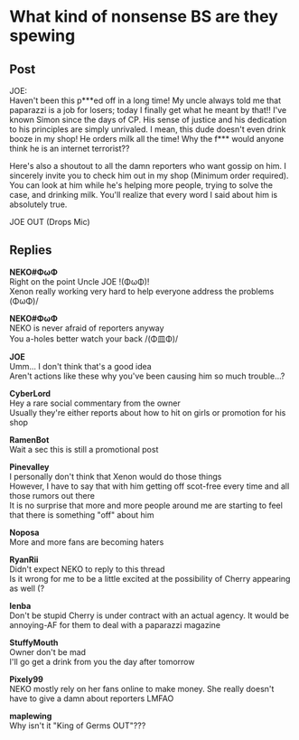 # What kind of nonsense BS are they spewing
## Post
JOE:<br>
Haven't been this p\*\*\*ed off in a long time! My uncle always told me that paparazzi is a job for losers; today I finally get what he meant by that!! I've known Simon since the days of CP. His sense of justice and his dedication to his principles are simply unrivaled. I mean, this dude doesn't even drink booze in my shop! He orders milk all the time! Why the f\*\*\* would anyone think he is an internet terrorist??

Here's also a shoutout to all the damn reporters who want gossip on him. I sincerely invite you to check him out in my shop (Minimum order required). You can look at him while he's helping more people, trying to solve the case, and drinking milk. You'll realize that every word I said about him is absolutely true.

JOE OUT (Drops Mic)
## Replies
**NEKO#ΦωΦ**<br>
Right on the point Uncle JOE !(ΦωΦ)!<br>
Xenon really working very hard to help everyone address the problems (ΦωΦ)/

**NEKO#ΦωΦ**<br>
NEKO is never afraid of reporters anyway<br>
You a-holes better watch your back /(Φ皿Φ)/

**JOE**<br>
Umm... I don't think that's a good idea<br>
Aren't actions like these why you've been causing him so much trouble...?

**CyberLord**<br>
Hey a rare social commentary from the owner<br>
Usually they're either reports about how to hit on girls or promotion for his shop

**RamenBot**<br>
Wait a sec this is still a promotional post

**Pinevalley**<br>
I personally don't think that Xenon would do those things<br>
However, I have to say that with him getting off scot-free every time and all those rumors out there<br>
It is no surprise that more and more people around me are starting to feel that there is something "off" about him

**Noposa**<br>
More and more fans are becoming haters

**RyanRii**<br>
Didn't expect NEKO to reply to this thread<br>
Is it wrong for me to be a little excited at the possibility of Cherry appearing as well (?

**lenba**<br>
Don't be stupid Cherry is under contract with an actual agency. It would be annoying-AF for them to deal with a paparazzi magazine

**StuffyMouth**<br>
Owner don't be mad<br>
I'll go get a drink from you the day after tomorrow

**Pixely99**<br>
NEKO mostly rely on her fans online to make money. She really doesn't have to give a damn about reporters LMFAO

**maplewing**<br>
Why isn't it "King of Germs OUT"???


